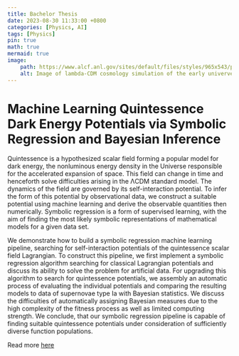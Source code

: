 ```yaml
---
title: Bachelor Thesis
date: 2023-08-30 11:33:00 +0800
categories: [Physics, AI]
tags: [Physics]
pin: true
math: true
mermaid: true
image:
    path: https://www.alcf.anl.gov/sites/default/files/styles/965x543/public/2019-09/Habib_hacc_outer_rim_1600x800.png?itok=2b5C0vZg
    alt: Image of lambda-CDM cosmology simulation of the early univerve
---
```

# Machine Learning Quintessence Dark Energy Potentials via Symbolic Regression and Bayesian Inference

Quintessence is a hypothesized scalar field forming a popular model for dark energy, the nonluminous energy density in the Universe responsible for the accelerated expansion of space.
This field can change in time and henceforth solve difficulties arising in the ΛCDM standard
model. The dynamics of the field are governed by its self-interaction potential. To infer the
form of this potential by observational data, we construct a suitable potential using machine
learning and derive the observable quantities then numerically. Symbolic regression is a form
of supervised learning, with the aim of finding the most likely symbolic representations of
mathematical models for a given data set.

We demonstrate how to build a symbolic regression machine learning pipeline, searching
for self-interaction potentials of the quintessence scalar field Lagrangian. To construct this
pipeline, we first implement a symbolic regression algorithm searching for classical Lagrangian
potentials and discuss its ability to solve the problem for artificial data. For upgrading this algorithm to search for quintessence potentials, we assembly an automatic process of evaluating
the individual potentials and comparing the resulting models to data of supernovae type Ia
with Bayesian statistics. We discuss the difficulties of automatically assigning Bayesian measures due to the high complexity of the fitness process as well as limited computing strength.
We conclude, that our symbolic regression pipeline is capable of finding suitable quintessence
potentials under consideration of sufficiently diverse function populations.

Read more [here](/assets/img/media/BA_Machine_learning_Quintessence_Dark_Energy_Potentials.pdf)